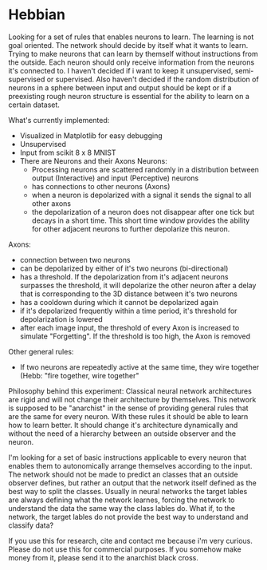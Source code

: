 # Hebbian
Looking for a set of rules that enables neurons to learn. The learning is not goal oriented. The network should decide by itself what it wants to learn.
Trying to make neurons that can learn by themself without instructions from the outside. Each neuron should only receive information from the neurons it's connected to.
I haven't decided if i want to keep it unsupervised, semi-supervised or supervised.
Also haven't decided if the random distribution of neurons in a sphere between input and output should be kept or if a preexisting rough neuron structure is essential for the ability to learn on a certain dataset.

What's currently implemented:
- Visualized in Matplotlib for easy debugging
- Unsupervised
- Input from scikit 8 x 8 MNIST
- There are Neurons and their Axons
Neurons:
  - Processing neurons are scattered randomly in a distribution between output (Interactive) and input (Perceptive) neurons
  - has connections to other neurons (Axons)
  - when a neuron is depolarized with a signal it sends the signal to all other axons
  - the depolarization of a neuron does not disappear after one tick but decays in a short time. 
    This short time window provides the ability for other adjacent neurons to further depolarize this neuron.
  
Axons:
  - connection between two neurons
  - can be depolarized by either of it's two neurons (bi-directional)
  - has a threshold. If the depolarization from it's adjacent neurons surpasses the threshold, it will depolarize the other neuron after a delay that 
    is corresponding to the 3D distance between it's two neurons
  - has a cooldown during which it cannot be depolarized again
  - if it's depolarized frequently within a time period, it's threshold for depolarization is lowered
  - after each image input, the threshold of every Axon is increased to simulate "Forgetting".
    If the threshold is too high, the Axon is removed

Other general rules:
- If two neurons are repeatedly active at the same time, they wire together (Hebb: "fire together, wire together"




Philosophy behind this experiment:
Classical neural network architectures are rigid and will not change their architecture by themselves.
This network is supposed to be "anarchist" in the sense of providing general rules that are the same for every neuron. 
With these rules it should be able to learn how to learn better. 
It should change it's architecture dynamically and without the need of a hierarchy between an outside observer and the neuron.

I'm looking for a set of basic instructions applicable to every neuron that enables them to autonomically arrange themselves according to the input.
The network should not be made to predict an classes that an outside observer defines, but rather an output that the network itself defined as the best way to split the classes.
Usually in neural networks the target lables are always defining what the network learnes, forcing the network to understand the data the same way the class lables do.
What if, to the network, the target lables do not provide the best way to understand and classify data?


If you use this for research, cite and contact me because i'm very curious. 
Please do not use this for commercial purposes. If you somehow make money from it, please send it to the anarchist black cross.
